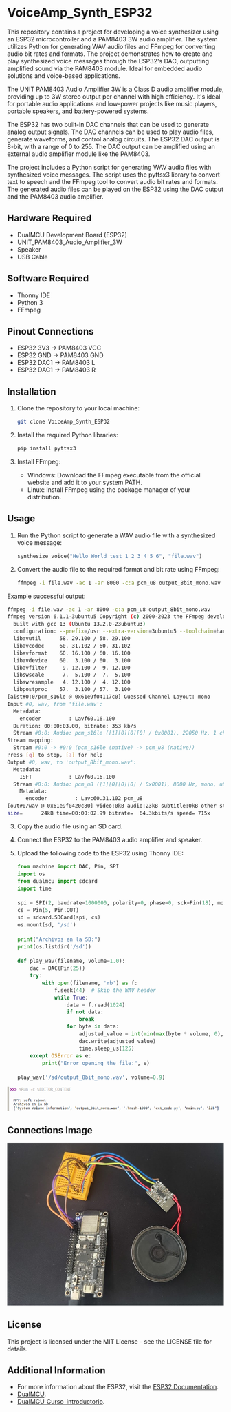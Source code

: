 
# VoiceAmp_Synth_ESP32

This repository contains a project for developing a voice synthesizer using an ESP32 microcontroller and a PAM8403 3W audio amplifier. The system utilizes Python for generating WAV audio files and FFmpeg for converting audio bit rates and formats. The project demonstrates how to create and play synthesized voice messages through the ESP32's DAC, outputting amplified sound via the PAM8403 module. Ideal for embedded audio solutions and voice-based applications.

The UNIT PAM8403 Audio Amplifier 3W is a Class D audio amplifier module, providing up to 3W stereo output per channel with high efficiency. It's ideal for portable audio applications and low-power projects like music players, portable speakers, and battery-powered systems.

The ESP32 has two built-in DAC channels that can be used to generate analog output signals. The DAC channels can be used to play audio files, generate waveforms, and control analog circuits. The ESP32 DAC output is 8-bit, with a range of 0 to 255. The DAC output can be amplified using an external audio amplifier module like the PAM8403.

The project includes a Python script for generating WAV audio files with synthesized voice messages. The script uses the pyttsx3 library to convert text to speech and the FFmpeg tool to convert audio bit rates and formats. The generated audio files can be played on the ESP32 using the DAC output and the PAM8403 audio amplifier.

## Hardware Required

- DualMCU Development Board (ESP32)
- UNIT_PAM8403_Audio_Amplifier_3W
- Speaker
- USB Cable

## Software Required

- Thonny IDE
- Python 3
- FFmpeg

## Pinout Connections

- ESP32 3V3 -> PAM8403 VCC
- ESP32 GND -> PAM8403 GND
- ESP32 DAC1 -> PAM8403 L
- ESP32 DAC1 -> PAM8403 R

## Installation

1. Clone the repository to your local machine:

   ```bash
   git clone VoiceAmp_Synth_ESP32
   ```

2. Install the required Python libraries:

   ```bash
   pip install pyttsx3
   ```

3. Install FFmpeg:

   - Windows: Download the FFmpeg executable from the official website and add it to your system PATH.
   - Linux: Install FFmpeg using the package manager of your distribution.

## Usage

1. Run the Python script to generate a WAV audio file with a synthesized voice message:

   ```python
   synthesize_voice("Hello World test 1 2 3 4 5 6", "file.wav")
   ```

2. Convert the audio file to the required format and bit rate using FFmpeg:

   ```bash
   ffmpeg -i file.wav -ac 1 -ar 8000 -c:a pcm_u8 output_8bit_mono.wav
   ```
Example successful output:

  ```bash
  ffmpeg -i file.wav -ac 1 -ar 8000 -c:a pcm_u8 output_8bit_mono.wav
  ffmpeg version 6.1.1-3ubuntu5 Copyright (c) 2000-2023 the FFmpeg developers
    built with gcc 13 (Ubuntu 13.2.0-23ubuntu3)
    configuration: --prefix=/usr --extra-version=3ubuntu5 --toolchain=hardened --libdir=/usr/lib/x86_64-linux-gnu --incdir=/usr/include/x86_64-linux-gnu --arch=amd64 --enable-gpl --disable-stripping --disable-omx --enable-gnutls --enable-libaom --enable-libass --enable-libbs2b --enable-libcaca --enable-libcdio --enable-libcodec2 --enable-libdav1d --enable-libflite --enable-libfontconfig --enable-libfreetype --enable-libfribidi --enable-libglslang --enable-libgme --enable-libgsm --enable-libharfbuzz --enable-libmp3lame --enable-libmysofa --enable-libopenjpeg --enable-libopenmpt --enable-libopus --enable-librubberband --enable-libshine --enable-libsnappy --enable-libsoxr --enable-libspeex --enable-libtheora --enable-libtwolame --enable-libvidstab --enable-libvorbis --enable-libvpx --enable-libwebp --enable-libx265 --enable-libxml2 --enable-libxvid --enable-libzimg --enable-openal --enable-opencl --enable-opengl --disable-sndio --enable-libvpl --disable-libmfx --enable-libdc1394 --enable-libdrm --enable-libiec61883 --enable-chromaprint --enable-frei0r --enable-ladspa --enable-libbluray --enable-libjack --enable-libpulse --enable-librabbitmq --enable-librist --enable-libsrt --enable-libssh --enable-libsvtav1 --enable-libx264 --enable-libzmq --enable-libzvbi --enable-lv2 --enable-sdl2 --enable-libplacebo --enable-librav1e --enable-pocketsphinx --enable-librsvg --enable-libjxl --enable-shared
    libavutil      58. 29.100 / 58. 29.100
    libavcodec     60. 31.102 / 60. 31.102
    libavformat    60. 16.100 / 60. 16.100
    libavdevice    60.  3.100 / 60.  3.100
    libavfilter     9. 12.100 /  9. 12.100
    libswscale      7.  5.100 /  7.  5.100
    libswresample   4. 12.100 /  4. 12.100
    libpostproc    57.  3.100 / 57.  3.100
  [aist#0:0/pcm_s16le @ 0x61e9f04117c0] Guessed Channel Layout: mono
  Input #0, wav, from 'file.wav':
    Metadata:
      encoder         : Lavf60.16.100
    Duration: 00:00:03.00, bitrate: 353 kb/s
    Stream #0:0: Audio: pcm_s16le ([1][0][0][0] / 0x0001), 22050 Hz, 1 channels, s16, 352 kb/s
  Stream mapping:
    Stream #0:0 -> #0:0 (pcm_s16le (native) -> pcm_u8 (native))
  Press [q] to stop, [?] for help
  Output #0, wav, to 'output_8bit_mono.wav':
    Metadata:
      ISFT            : Lavf60.16.100
    Stream #0:0: Audio: pcm_u8 ([1][0][0][0] / 0x0001), 8000 Hz, mono, u8, 64 kb/s
      Metadata:
        encoder         : Lavc60.31.102 pcm_u8
  [out#0/wav @ 0x61e9f0420c80] video:0kB audio:23kB subtitle:0kB other streams:0kB global headers:0kB muxing overhead: 0.325000%
  size=      24kB time=00:00:02.99 bitrate=  64.3kbits/s speed= 715x    
  ```
3. Copy the audio file using an SD card.

4. Connect the ESP32 to the PAM8403 audio amplifier and speaker.

5. Upload the following code to the ESP32 using Thonny IDE:

   ```python
   from machine import DAC, Pin, SPI
   import os
   from dualmcu import sdcard
   import time

   spi = SPI(2, baudrate=1000000, polarity=0, phase=0, sck=Pin(18), mosi=Pin(23), miso=Pin(19))
   cs = Pin(5, Pin.OUT)
   sd = sdcard.SDCard(spi, cs)
   os.mount(sd, '/sd')

   print("Archivos en la SD:")
   print(os.listdir('/sd'))

   def play_wav(filename, volume=1.0):
       dac = DAC(Pin(25))
       try:
           with open(filename, 'rb') as f:
               f.seek(44)  # Skip the WAV header
               while True:
                   data = f.read(1024)
                   if not data:
                       break
                   for byte in data:
                       adjusted_value = int(min(max(byte * volume, 0), 255))
                       dac.write(adjusted_value)
                       time.sleep_us(125)
       except OSError as e:
           print("Error opening the file:", e)

   play_wav('/sd/output_8bit_mono.wav', volume=0.9)
   ```

<div style="text-align: center;">
  <img src="./images/voiceamp_synth_esp32.png" alt="Connections">
</div>

## Connections Image

<div style="text-align: center;">
  <img src="./images/connections.png" alt="Connections">
</div>

## License

This project is licensed under the MIT License - see the LICENSE file for details.



## Additional Information

- For more information about the ESP32, visit the [ESP32 Documentation](https://docs.espressif.com/projects/esp-idf/en/latest/esp32/index.html).
- [DualMCU](https://github.com/UNIT-Electronics/DualMCU).
- [DualMCU_Curso_introductorio](https://unit-electronics.github.io/DualMCU_Curso_introductorio/).